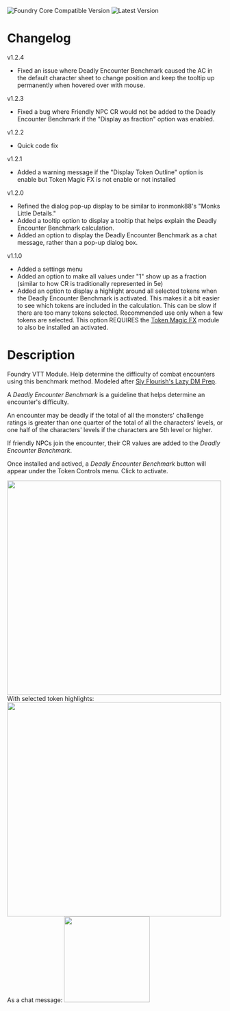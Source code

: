 ![Foundry Core Compatible Version](https://img.shields.io/endpoint?url=https%3A%2F%2Ffoundryshields.com%2Fversion%3Fstyle%3Dfor-the-badge%26url%3Dhttps%3A%2F%2Fgithub.com%2Fsnshatto%2Fdeadly-encounter-benchmark%2Freleases%2Fdownload%2Fv1.1.0%2Fmodule.json)
![Latest Version](https://img.shields.io/github/v/release/snshatto/deadly-encounter-benchmark?color=Red&include_prereleases&label=Latest%20Release&sort=date&style=for-the-badge)

# Changelog
v1.2.4
- Fixed an issue where Deadly Encounter Benchmark caused the AC in the default character sheet to change position and keep the tooltip up permanently when hovered over with mouse.

v1.2.3
- Fixed a bug where Friendly NPC CR would not be added to the  Deadly Encounter Benchmark if the "Display as fraction" option was enabled.

v1.2.2
- Quick code fix

v1.2.1
- Added a warning message if the "Display Token Outline" option is enable but Token Magic FX is not enable or not installed

v1.2.0
- Refined the dialog pop-up display to be similar to ironmonk88's "Monks Little Details."
- Added a tooltip option to display a tooltip that helps explain the Deadly Encounter Benchmark calculation.
- Added an option to display the Deadly Encounter Benchmark as a chat message, rather than a pop-up dialog box.

v1.1.0
- Added a settings menu
- Added an option to make all values under "1" show up as a fraction (similar to how CR is traditionally represented in 5e)
- Added an option to display a highlight around all selected tokens when the Deadly Encounter Benchmark is activated. This makes it a bit easier to see which tokens are included in the calculation. This can be slow if there are too many tokens selected. Recommended use only when a few tokens are selected. This option REQUIRES the [Token Magic FX](https://github.com/Feu-Secret/Tokenmagic) module to also be installed an activated.


# Description
Foundry VTT Module. Help determine the difficulty of combat encounters using this benchmark method. Modeled after [Sly Flourish's Lazy DM Prep](https://slyflourish.com/).

A <i>Deadly Encounter Benchmark</i> is a guideline that helps determine an encounter's difficulty.

An encounter may be deadly if the total of all the monsters' challenge ratings is greater than one quarter of the total of all the characters' levels, or one half of the characters' levels if the characters are 5th level or higher.

If friendly NPCs join the encounter, their CR values are added to the <i>Deadly Encounter Benchmark</i>.

Once installed and actived, a <i>Deadly Encounter Benchmark</i> button will appear under the Token Controls menu. Click to activate.

<img src="https://user-images.githubusercontent.com/112721768/210635088-25a77556-ad09-4be0-8f3f-36e586513ae8.png" width="500"> 
With selected token highlights:
<img src="https://user-images.githubusercontent.com/112721768/210635322-238d2846-307b-4af7-952c-baf02f5f342a.png" width="500">
As a chat message:
<img src="https://user-images.githubusercontent.com/112721768/210635205-70d0f079-99c0-4e9b-94cb-fc582bbcd05b.png" width="200">
